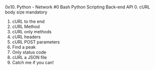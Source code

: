 0x10. Python - Network #0
Bash
Python
Scripting
Back-end
API
0. cURL body size
mandatory
1. cURL to the end
2. cURL Method
3. cURL only methods
4. cURL headers
5. cURL POST parameters
6. Find a peak
7. Only status code
8. cURL a JSON file
9. Catch me if you can!
